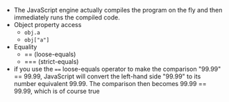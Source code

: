 * The JavaScript engine actually compiles the program on the fly and then immediately runs the compiled code.
* Object property access
  * `obj.a`
  * `obj["a"]`
* Equality
  * == (loose-equals)
  * === (strict-equals)
* if you use the `==` loose-equals operator to make the comparison "99.99" == 99.99, JavaScript will convert the left-hand side "99.99" to its number equivalent 99.99. The comparison then becomes 99.99 == 99.99, which is of course true
